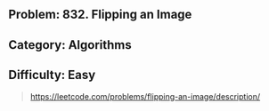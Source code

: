 ## Problem: 832. Flipping an Image

## Category: Algorithms

## Difficulty: Easy

> https://leetcode.com/problems/flipping-an-image/description/
